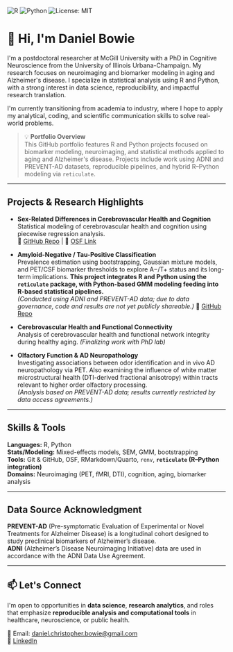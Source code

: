 ![R](https://img.shields.io/badge/code-R-blue)
![Python](https://img.shields.io/badge/code-Python-yellow)
![License: MIT](https://img.shields.io/badge/license-MIT-green)

# 👋 Hi, I'm Daniel Bowie

I'm a postdoctoral researcher at McGill University with a PhD in Cognitive Neuroscience from the University of Illinois Urbana-Champaign. My research focuses on neuroimaging and biomarker modeling in aging and Alzheimer's disease. I specialize in statistical analysis using R and Python, with a strong interest in data science, reproducibility, and impactful research translation.

I'm currently transitioning from academia to industry, where I hope to apply my analytical, coding, and scientific communication skills to solve real-world problems.

> 💡 **Portfolio Overview**  
> This GitHub portfolio features R and Python projects focused on biomarker modeling, neuroimaging, and statistical methods applied to aging and Alzheimer's disease. Projects include work using ADNI and PREVENT-AD datasets, reproducible pipelines, and hybrid R–Python modeling via `reticulate`.

---

## Projects & Research Highlights

- **Sex-Related Differences in Cerebrovascular Health and Cognition**  
  Statistical modeling of cerebrovascular health and cognition using piecewise regression analysis.  
  📂 [GitHub Repo](https://github.com/danielbowie/neurovascular_aging_NBD) | 🔗 [OSF Link](https://osf.io/q3sxj/)

- **Amyloid-Negative / Tau-Positive Classification**  
  Prevalence estimation using bootstrapping, Gaussian mixture models, and PET/CSF biomarker thresholds to explore A−/T+ status and its long-term implications.
  **This project integrates R and Python using the `reticulate` package, with Python-based GMM modeling feeding into R-based statistical pipelines.**  
  *(Conducted using ADNI and PREVENT-AD data; due to data governance, code and results are not yet publicly shareable.)*
  📂 [GitHub Repo](https://github.com/danielbowie/amy_neg_tau_pos)

- **Cerebrovascular Health and Functional Connectivity**  
  Analysis of cerebrovascular health and functional network integrity during healthy aging. *(Finalizing work with PhD lab)*
  
- **Olfactory Function & AD Neuropathology**  
  Investigating associations between odor identification and in vivo AD neuropathology via PET. Also examining the influence of white matter microstructural health (DTI-derived fractional anisotropy) within tracts relevant to higher order olfactory processing.  
  *(Analysis based on PREVENT-AD data; results currently restricted by data access agreements.)*


---

## Skills & Tools

**Languages:** R, Python  
**Stats/Modeling:** Mixed-effects models, SEM, GMM, bootstrapping  
**Tools:** Git & GitHub, OSF, RMarkdown/Quarto, `renv`, **`reticulate` (R–Python integration)**  
**Domains:** Neuroimaging (PET, fMRI, DTI), cognition, aging, biomarker analysis

---

## Data Source Acknowledgment

**PREVENT-AD** (Pre-symptomatic Evaluation of Experimental or Novel Treatments for Alzheimer Disease) is a longitudinal cohort designed to study preclinical biomarkers of Alzheimer’s disease.  
**ADNI** (Alzheimer’s Disease Neuroimaging Initiative) data are used in accordance with the ADNI Data Use Agreement.  

---

## 📫 Let's Connect

I'm open to opportunities in **data science**, **research analytics**, and roles that emphasize **reproducible analysis and computational tools** in healthcare, neuroscience, or public health.

📧 Email: daniel.christopher.bowie@gmail.com  
🔗 [LinkedIn](https://www.linkedin.com/in/daniel-bowie-86478819b)
